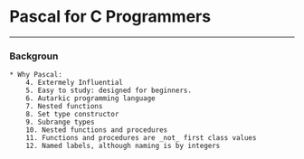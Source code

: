 # Pascal for C Programmers

---
### Backgroun
    * Why Pascal:
        4. Extermely Influential
        5. Easy to study: designed for beginners.
        6. Autarkic programming language
        7. Nested functions
        8. Set type constructor
        9. Subrange types
        10. Nested functions and procedures
        11. Functions and procedures are _not_ first class values
        12. Named labels, although naming is by integers
